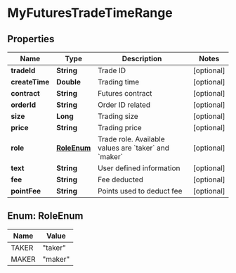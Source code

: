 
# MyFuturesTradeTimeRange

## Properties

Name | Type | Description | Notes
------------ | ------------- | ------------- | -------------
**tradeId** | **String** | Trade ID |  [optional]
**createTime** | **Double** | Trading time |  [optional]
**contract** | **String** | Futures contract |  [optional]
**orderId** | **String** | Order ID related |  [optional]
**size** | **Long** | Trading size |  [optional]
**price** | **String** | Trading price |  [optional]
**role** | [**RoleEnum**](#RoleEnum) | Trade role. Available values are &#x60;taker&#x60; and &#x60;maker&#x60; |  [optional]
**text** | **String** | User defined information |  [optional]
**fee** | **String** | Fee deducted |  [optional]
**pointFee** | **String** | Points used to deduct fee |  [optional]

## Enum: RoleEnum

Name | Value
---- | -----
TAKER | &quot;taker&quot;
MAKER | &quot;maker&quot;

